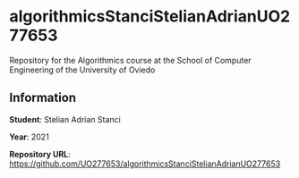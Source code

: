 # algorithmicsStanciStelianAdrianUO277653
Repository for the Algorithmics course at the School of Computer Engineering of the University of Oviedo

## Information
**Student**: Stelian Adrian Stanci

**Year**: 2021

**Repository URL**: https://github.com/UO277653/algorithmicsStanciStelianAdrianUO277653

